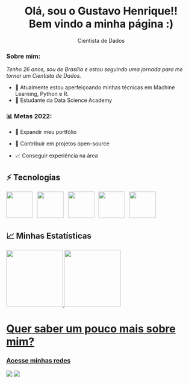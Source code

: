 <h1 align='center'>
  Olá, sou o Gustavo Henrique!!
  <br/>
  Bem vindo a minha página :)
</h1>

<p align='center'>
  Cientista de Dados
</p>

###  Sobre mim:

<p>
  <em>
    Tenho 26 anos, sou de Brasília e estou seguindo uma jornada para me tornar um Cientista de Dados.
  </em>
</p>

- 🌱 Atualmente estou aperfeiçoando minhas técnicas em Machine Learning, Python e R.
- 🚀 Estudante da Data Science Academy

### 📊 Metas 2022:

- 📂 Expandir meu portfólio

- 🤝 Contribuir em projetos open-source

- 📈 Conseguir experiência na área

## ⚡ Tecnologias
<div >
  <img src="https://cdn.jsdelivr.net/gh/devicons/devicon/icons/python/python-original.svg" width="70" height="70" />&nbsp;&nbsp;
  <img src="https://cdn.jsdelivr.net/gh/devicons/devicon/icons/jupyter/jupyter-original-wordmark.svg" width="70" height="70" />&nbsp;&nbsp;
  <img src="https://cdn.jsdelivr.net/gh/devicons/devicon/icons/mysql/mysql-original-wordmark.svg" width="70" height="70" />&nbsp;&nbsp;
  <img src="https://cdn.jsdelivr.net/gh/devicons/devicon/icons/rstudio/rstudio-original.svg" width="70" height="70" />&nbsp;&nbsp;
  <img src="https://cdn.jsdelivr.net/gh/devicons/devicon/icons/git/git-original.svg" width="70" height="70" />&nbsp;&nbsp;
</div>       
  
 ## 📈 Minhas Estatísticas
<div>
<a href="https://github.com/Gugah007">
<img height="150em" src="https://github-readme-stats.vercel.app/api/top-langs/?username=Gugah007&layout=compact&langs_count=7&theme=dracula&locale=pt-br&count_private=true"/>&nbsp;<img height="150em"  src="https://github-readme-stats.vercel.app/api?username=Gugah007&show_icons=true&theme=dracula&include_all_commits=true&count_private=true&locale=pt-br"/>
</div>
  
  
# Quer saber um pouco mais sobre mim?
### Acesse minhas redes
<div>
<a href="https://www.instagram.com/gugahdourado/" target="_blank"><img src="https://img.shields.io/badge/-Instagram-%23E4405F?style=for-the-badge&logo=instagram&logoColor=white" target="blank"></a>
<a href="https://www.linkedin.com/in/gustavo-carreiro" target="_blank"><img src="https://img.shields.io/badge/-LinkedIn-%230077B5?style=for-the-badge&logo=linkedin&logoColor=white" target="blank"></a>   
</div>
